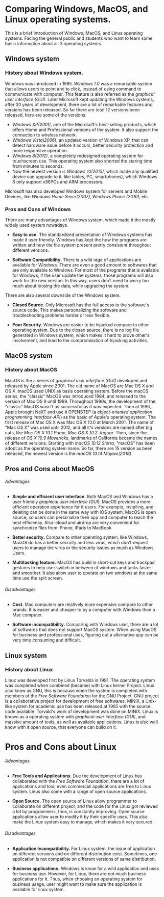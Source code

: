 # Comparing Windows, MacOS, and Linux operating systems.

This is a brief introduction of Windows, MacOS, and Linus operating systems. Facing the general public and students who want to learn some basic information about all 3 operating systems.

## Windows system

### History about Windows system.
Windows was introduced in 1985. *Windows 1.0* was a remarkable system that allows users to point and to click, instead of using command to communicate with computer. This feature is also referred as the *graphical user interface (GUI)*. Later Microsoft kept updating the Windows systems, after 30 years of development, there are a lot of remarkable features and versions has been released. So far there are total 12 versions been released, here are some of the versions:
* *Windows XP(2001)*, one of the Microsoft's best-selling products, which offers Home and Professional versions of the system. It also support the connection to wireless network.
* *Windows Vista(2006)*, an updated version of Windows XP, that can detect hardware issue before it occurs, better security protection and more responsive operation.
* *Windows 8(2012)*, a completely redesigned operating system for touchscreen use. This operating system also shorted the staring time from minutes to seconds.
* Now the newest version is *Windows 10(2015)*, which made any qualified device can upgrade to it, like tables, PC, smartphones), which Windows 8 only support x86PCs and ARM processors.

Microsoft has also developed Windows system for servers and Mobile Devices, like *Windows Home Sever(2007)*, *Windows Phone (2010)*, etc.

### Pros and Cons of Windows

There are many advantages of Windows system, which made it the mostly widely used system nowadays.

* **Easy to use.** The standardized presentation of Windows systems has made it user friendly. Windows has kept the how the programs are written and how the file system present pretty consistent throughout different versions.

* **Software Compatibility.** There is a wild rage of applications are available for Windows. There are even a good amount to softwares that are only available to Windows.
For most of the programs that is available for Windows, if the user update the systems, those programs will also work for the new version. In this way, users don't need to worry too much about loosing the data, while upgrading the system.

There are also several downside of the Windows system.

* **Closed Source.** Only Microsoft has the full access to the software's source code. This makes personalizing the software and troubleshooting problems harder or less flexible.

* **Poor Security.** Windows are easier to be hijacked compare to other operating system. Due to the closed source, there is no log file generated in Windows system, which makes it hard to prove other's involvement, and lead to the compromisation of hijacking activities.

## MacOS system

### History about MacOS

MacOS is the a series of *graphical user interface (GUI)* developed and released by Apple since 2001. The old name of MacOS are Mac OS X and OS X. macOS used UNIX as basis operating system. Before the macOS series, the "classic" MacOS was introduced 1984, and released to the version of Mac OS 9 until 1999. Throughout 1990s, the development of the "classic" MacOS wasn't as successful as it was expected. Then at 1996, Apple brought NeXT and use it OPENSTEP (a *object-oriented application programming interface-API*) as the basic of Apple's operating system. The first release of Mac OS X was Mac OS X 10.0 at March 2001. The name of "Mac OS X" was used until 2012, and all it's versions are named after big cats, like *Mac OS X 10.1 Puma*, *Mac OS X 10.2 Jaguar*. Then, since the release of *OS X 10.9 Mavericks*, landmarks of California became the names of different versions. Starting with *macOS 10.12 Sierra*, "macOS" has been adopt as the operating system name. So far, there are 15 version as been released, the newest version is the *macOS 10.14 Mojave(2018)*.

## Pros and Cons about MacOS

###### Advantages
* **Simple and efficient user interface.** Both MacOS and Windows has a user friendly *graphical user interface (GUI)*. MacOS provides a more efficient operation experience for it users. For example, installing, and deleting can be done in the same way with iOS system. MacOS is open source, so users can personalize their app and computer to reach the best efficiency. Also icloud and airdrop are very convenient for synchronize files from iPhone, iPads to MacBook.

* **Better security.** Compare to other operating system, like Windows, MacOS do has a better security and less virus, which don't request users to manage the virus or the security issues as much as Windows Users.

* **Multitasking feature.** MacOS has build in short-cut keys and trackpad gestures to help user switch in between of windows and tasks faster and smoother. It also allow user to operate on two windows at the same time use the split screen.

###### Disadvantages
* **Cost.** Mac computers are relatively more expensive compare to other brands. It is easier and cheaper to by a computer with Windows than a Mac computer.

* **Software incompatibility.** Comparing with Windows user, there are a lot of softwares that does not support MacOS system. When using MacOS for business and professional uses, figuring out a alternative app can be very time consuming and difficult.   

## Linux system

### History about Linux

Linux was developed first by Linus Torvalds in 1991. The operating system was completed when combined (became) with Linux kernel Project. Linux also know as GNU, this is because when the system is completed with members of the *Free Software Foundation* for the GNU Project. GNU project is a collaborative project for development of free softwares. MINIX, a Unix-like system for academic use has been released at 1985 with the source code available. Torvald's work of development was done on MINIX. Linux is known as a operating system with *graphical user interface (GUI)*, and massive amount of tools, as well as available applications. Linux is also well know with it open source, that everyone can build on it.

# Pros and Cons about Linux

###### Advantages
* **Free Tools and Applications.** Due the development of Linux has collaborated with the *Free Software Foundation*, there are a lot of applications and tool, even commercial applications are free to Linux system. Linus also come with a range of open source applications.

* **Open Source.** The open source of Linux allow programmer to collaborate on different project, and the code for the Linux got reviewed a lot by programmers, thus, is constantly improving. Open source applications allow user to modify it by their specific uses. This also make the Linux system easy to manage, which makes it very secured.

###### Disadvantages
* **Application Incompatibility.** For Linux system, the issue of application on different versions and on different distribution exist. Sometimes, one application is not compatible on different versions of same distribution.

* **Business applications.** Windows is know for a wild application and uses for business use. However, for Linux, there are not much business applications for it. Thus, when choosing an operating system for business usage, user might want to make sure the application is available for linux system.
